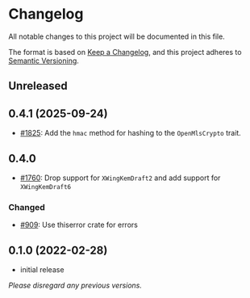 # Changelog
All notable changes to this project will be documented in this file.

The format is based on [Keep a Changelog](https://keepachangelog.com/en/1.0.0/),
and this project adheres to [Semantic Versioning](https://semver.org/spec/v2.0.0.html).

## Unreleased

## 0.4.1 (2025-09-24)
- [#1825](https://github.com/openmls/openmls/pull/1825): Add the `hmac` method for hashing to the `OpenMlsCrypto` trait.

## 0.4.0
- [#1760](https://github.com/openmls/openmls/pull/1760): Drop support for `XWingKemDraft2` and add support for `XWingKemDraft6`

### Changed
- [#909](https://github.com/openmls/openmls/pull/909): Use thiserror crate for errors

## 0.1.0 (2022-02-28)
- initial release

*Please disregard any previous versions.*

